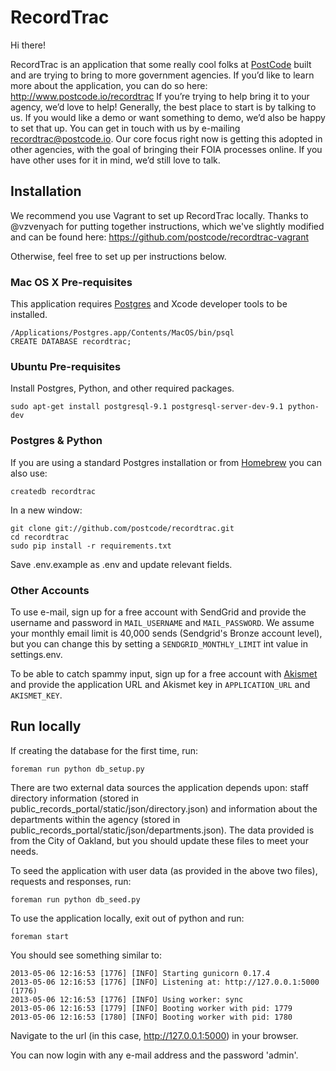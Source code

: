 RecordTrac 
==============

Hi there!

RecordTrac is an application that some really cool folks at [PostCode](http://www.postcode.io) built and are trying to bring to more government agencies. If you’d like to learn more about the application, you can do so here: http://www.postcode.io/recordtrac If you’re trying to help bring it to your agency, we’d love to help! Generally, the best place to start is by talking to us. If you would like a demo or want something to demo, we’d also be happy to set that up. You can get in touch with us by e-mailing recordtrac@postcode.io. Our core focus right now is getting this adopted in other agencies, with the goal of bringing their FOIA processes online. If you have other uses for it in mind, we’d still love to talk.


## Installation

We recommend you use Vagrant to set up RecordTrac locally. Thanks to @vzvenyach for putting together instructions, which we've slightly modified and can be found here: https://github.com/postcode/recordtrac-vagrant

Otherwise, feel free to set up per instructions below.

### Mac OS X Pre-requisites

This application requires [Postgres](http://www.postgresapp.com/) and Xcode developer tools to be installed.

    /Applications/Postgres.app/Contents/MacOS/bin/psql
    CREATE DATABASE recordtrac;

### Ubuntu Pre-requisites

Install Postgres, Python, and other required packages.

    sudo apt-get install postgresql-9.1 postgresql-server-dev-9.1 python-dev

### Postgres & Python

If you are using a standard Postgres installation or from [Homebrew](http://mxcl.github.com/homebrew/) you can also use:

    createdb recordtrac

In a new window:

    git clone git://github.com/postcode/recordtrac.git
    cd recordtrac
    sudo pip install -r requirements.txt

Save .env.example as .env and update relevant fields.

### Other Accounts

To use e-mail, sign up for a free account with SendGrid and provide the username and password in `MAIL_USERNAME` and `MAIL_PASSWORD`. We assume your monthly email limit is 40,000 sends (Sendgrid's Bronze account level), but you can change this by setting a `SENDGRID_MONTHLY_LIMIT` int value in settings.env.

To be able to catch spammy input, sign up for a free account with [Akismet](http://akismet.com/plans/) and provide the application URL and Akismet key in `APPLICATION_URL` and `AKISMET_KEY`.

## Run locally

If creating the database for the first time, run:

    foreman run python db_setup.py

There are two external data sources the application depends upon: staff directory information (stored in public_records_portal/static/json/directory.json) and information about the departments within the agency (stored in public_records_portal/static/json/departments.json). The data provided is from the City of Oakland, but you should update these files to meet your needs.

To seed the application with user data (as provided in the above two files), requests and responses, run:

    foreman run python db_seed.py

To use the application locally, exit out of python and run:

    foreman start


You should see something similar to:

    2013-05-06 12:16:53 [1776] [INFO] Starting gunicorn 0.17.4
    2013-05-06 12:16:53 [1776] [INFO] Listening at: http://127.0.0.1:5000 (1776)
    2013-05-06 12:16:53 [1776] [INFO] Using worker: sync
    2013-05-06 12:16:53 [1779] [INFO] Booting worker with pid: 1779
    2013-05-06 12:16:53 [1780] [INFO] Booting worker with pid: 1780

Navigate to the url (in this case, http://127.0.0.1:5000) in your browser.

You can now login with any e-mail address and the password 'admin'.


<!-- [![Build Status](https://travis-ci.org/codeforamerica/public-records.png?branch=master)](https://travis-ci.org/codeforamerica/public-records) -->
